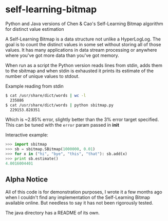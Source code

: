 self-learning-bitmap
====================

Python and Java versions of Chen &amp; Cao's Self-Learning Bitmap algorithm for distinct value estimation

A Self-Learning Bitmap is a data structure not unlike a HyperLogLog.
The goal is to count the distinct values in some set without storing all of those values.
It has many applications in data stream processing or anywhere where you've got more data than you've
got memory.

When run as a script the Python version reads lines from stdin, adds them to the sbitmap and when
stdin is exhausted it prints its estimate of the number of unique values to stdout.

Example reading from stdin
```bash
$ cat /usr/share/dict/words | wc -l
  235886
$ cat /usr/share/dict/words | python sbitmap.py
  229153.828351
```
Which is ~2.85% error, slightly better than the 3% error target specified.
This can be tuned with the `error` param passed in __init__

Interactive example:
```python
>>> import sbitmap
>>> sb = sbitmap.SBitmap(1000000, 0.01)
>>> for x in ("hi", "bye", "this", "that"): sb.add(x)
>>> print sb.estimate()
4.0016004401
```

## Alpha Notice
All of this code is for demonstration purposes, I wrote it a few months ago when I couldn't find any implementation
of the Self-Learning Bitmap available online.  But needless to say it has not been rigorously tested.

The java directory has a README of its own.




